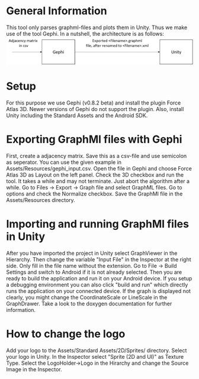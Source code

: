 # General Information
This tool only parses graphml-files and plots them in Unity. Thus we make use of the tool Gephi. 
In a nutshell, the architecture is as follows: 
![screenshot](/Images/architecture.png?raw=true "Architecture")

# Setup
For this purpose we use Gephi (v0.8.2 beta) and install the plugin Force Atlas 3D. Newer versions of 
Gephi do not support the plugin. 
Also, install Unity including the Standard Assets and the Android SDK. 

# Exporting GraphMl files with Gephi
First, create a adjacency matrix. Save this as a csv-file and use semicolon as seperator. You can use
the given example in Assets/Resources/gephi_input.csv.
Open the file in Gephi and choose Force Atlas 3D as Layout on the left panel. Check the 3D checkbox
and run the tool.
It takes a while and may not terminate. Just abort the algorithm after a while. 
Go to Files -> Export -> Graph file and select GraphML files. Go to options and check the Normalize 
checkbox. Save the GraphMl file in the Assets/Resources directory. 

# Importing and running GraphMl files in Unity
After you have imported the project in Unity select GraphViewer in the Hierarchy. Then change the 
variable "Input File" in the Inspector at the right side. Only fill in the file name without the 
extension. 
Go to File -> Build Settings and switch to Android if it is not already selected. Then you are 
ready to build the application and run it on your Android device. If you setup a debugging environment
you can also click "build and run" which directly runs the application on your connected device. 
If the graph is displayed not clearly, you might change the CoordinateScale or LineScale in the 
GraphDrawer. Take a look to the doxygen documentation for further information.

# How to change the logo
Add your logo to the Assets/Standard Assets/2D/Sprites/ directory. Select your logo 
in Unity. In the Inspector select "Sprite (2D and UI)" as Texture Type. 
Select the LogoHolder->Logo in the Hirarchy and change the Source Image in the Inspector.